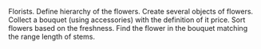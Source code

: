Florists. Define hierarchy of the flowers. Create several objects
of flowers. Collect a bouquet (using accessories) with the definition of it price. Sort  flowers based on the
freshness. Find the flower in the bouquet matching the range
length of stems.
